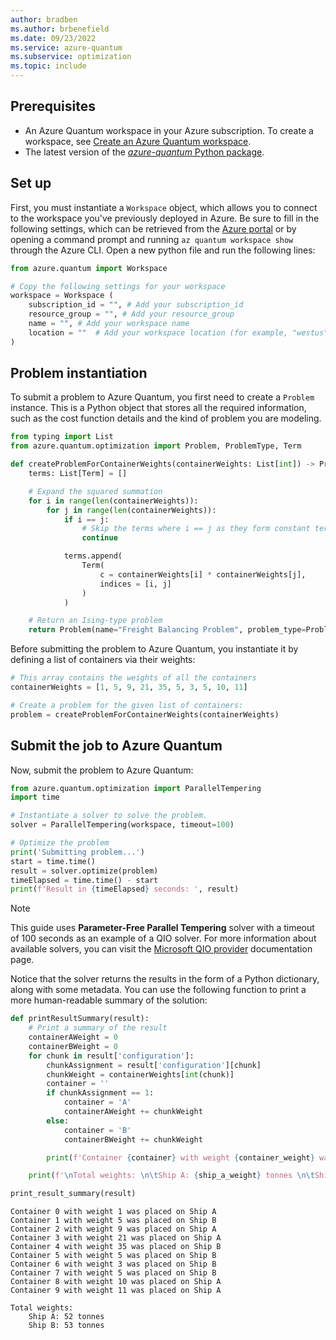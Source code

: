 ```yaml
---
author: bradben
ms.author: brbenefield
ms.date: 09/23/2022
ms.service: azure-quantum
ms.subservice: optimization
ms.topic: include
---
```


## Prerequisites

- An Azure Quantum workspace in your Azure subscription. To create a workspace, see [Create an Azure Quantum workspace](xref:microsoft.quantum.how-to.workspace).
- The latest version of the [*azure-quantum* Python package](xref:microsoft.quantum.install-qdk.overview).

## Set up

First, you must instantiate a `Workspace` object, which allows you to connect to the workspace you've previously deployed in Azure. Be sure to fill in the following settings, which can be retrieved from the [Azure portal](https://portal.azure.com/) or by opening a command prompt and running `az quantum workspace show` through the Azure CLI. Open a new python file and run the following lines:

```python
from azure.quantum import Workspace

# Copy the following settings for your workspace
workspace = Workspace ( 
	subscription_id = "", # Add your subscription_id 
	resource_group = "", # Add your resource_group 
	name = "", # Add your workspace name 
	location = ""  # Add your workspace location (for example, "westus") 
)
```

## Problem instantiation

To submit a problem to Azure Quantum, you first need to create a `Problem` instance. This is a Python object that stores all the required information, such as the cost function details and the kind of problem you are modeling.

```python
from typing import List
from azure.quantum.optimization import Problem, ProblemType, Term

def createProblemForContainerWeights(containerWeights: List[int]) -> Problem:
    terms: List[Term] = []

    # Expand the squared summation
    for i in range(len(containerWeights)):
        for j in range(len(containerWeights)):
            if i == j:
                # Skip the terms where i == j as they form constant terms in an Ising problem and can be disregarded.
                continue

            terms.append(
                Term(
                    c = containerWeights[i] * containerWeights[j],
                    indices = [i, j]
                )
            )

    # Return an Ising-type problem
    return Problem(name="Freight Balancing Problem", problem_type=ProblemType.ising, terms=terms)
```

Before submitting the problem to Azure Quantum, you instantiate it by defining a list of containers via their weights:

```python
# This array contains the weights of all the containers
containerWeights = [1, 5, 9, 21, 35, 5, 3, 5, 10, 11]

# Create a problem for the given list of containers:
problem = createProblemForContainerWeights(containerWeights)
```

## Submit the job to Azure Quantum

Now, submit the problem to Azure Quantum:

```python
from azure.quantum.optimization import ParallelTempering
import time

# Instantiate a solver to solve the problem.
solver = ParallelTempering(workspace, timeout=100)

# Optimize the problem
print('Submitting problem...')
start = time.time()
result = solver.optimize(problem)
timeElapsed = time.time() - start
print(f'Result in {timeElapsed} seconds: ', result)
```

> [!NOTE]
> This guide uses **Parameter-Free Parallel Tempering** solver with a timeout of 100 seconds as an example of a QIO solver. For more information about available solvers, you can visit the [Microsoft QIO provider](xref:microsoft.quantum.optimization.providers.microsoft.qio) documentation page.

Notice that the solver returns the results in the form of a Python dictionary, along with some metadata. You can use the following function to print a more human-readable summary of the solution:

```python
def printResultSummary(result):
    # Print a summary of the result
    containerAWeight = 0
    containerBWeight = 0
    for chunk in result['configuration']:
        chunkAssignment = result['configuration'][chunk]
        chunkWeight = containerWeights[int(chunk)]
        container = ''
        if chunkAssignment == 1:
            container = 'A'
            containerAWeight += chunkWeight
        else:
            container = 'B'
            containerBWeight += chunkWeight

        print(f'Container {container} with weight {container_weight} was placed on Ship {ship}')

    print(f'\nTotal weights: \n\tShip A: {ship_a_weight} tonnes \n\tShip B: {ship_b_weight} tonnes\n')

print_result_summary(result)
```

```output
Container 0 with weight 1 was placed on Ship A
Container 1 with weight 5 was placed on Ship B
Container 2 with weight 9 was placed on Ship A
Container 3 with weight 21 was placed on Ship A
Container 4 with weight 35 was placed on Ship B
Container 5 with weight 5 was placed on Ship B
Container 6 with weight 3 was placed on Ship B
Container 7 with weight 5 was placed on Ship B
Container 8 with weight 10 was placed on Ship A
Container 9 with weight 11 was placed on Ship A

Total weights: 
	Ship A: 52 tonnes 
	Ship B: 53 tonnes
```
